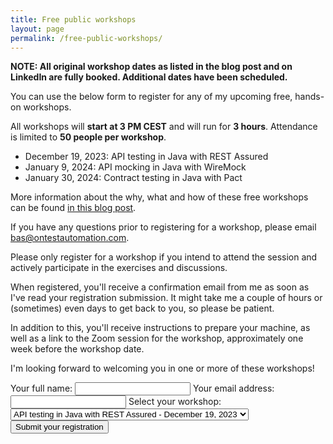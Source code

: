 ```yaml
---
title: Free public workshops
layout: page
permalink: /free-public-workshops/
---
```

**NOTE: All original workshop dates as listed in the blog post and on LinkedIn are fully booked. Additional dates have been scheduled.** 

You can use the below form to register for any of my upcoming free, hands-on workshops.

All workshops will **start at 3 PM CEST** and will run for **3 hours**. Attendance is limited to **50 people per workshop**.

* December 19, 2023: API testing in Java with REST Assured
* January 9, 2024: API mocking in Java with WireMock
* January 30, 2024: Contract testing in Java with Pact

More information about the why, what and how of these free workshops can be found [in this blog post](/free-public-workshops-a-new-initiative/). 

If you have any questions prior to registering for a workshop, please email bas@ontestautomation.com.

Please only register for a workshop if you intend to attend the session and actively participate in the exercises and discussions.  

When registered, you'll receive a confirmation email from me as soon as I've read your registration submission. It might take me a couple of hours or (sometimes) even days to get back to you, so please be patient.

In addition to this, you'll receive instructions to prepare your machine, as well as a link to the Zoom session for the workshop, approximately one week before the workshop date.

I'm looking forward to welcoming you in one or more of these workshops!

<form
  action="https://formspree.io/f/mvojwyyo"
  method="POST"
>
  <label>
    Your full name:
    <input type="text" name="fullname" required>
  </label>
  <label>
    Your email address:
    <input type="email" name="email" required>
  </label>
  <label for="workshop">Select your workshop:</label>
  <select name="workshop" id="workshop">
    <option value="rest-assured-dec-2023">API testing in Java with REST Assured - December 19, 2023</option>
    <option value="contract-testing-jan-2024">Contract testing in Java with Pact - January 9, 2024</option>
    <option value="wiremock-jan-2024">API mocking in Java with WireMock - January 30, 2024</option>
  </select>
  <br/>
  <button type="submit">Submit your registration</button>
</form>
